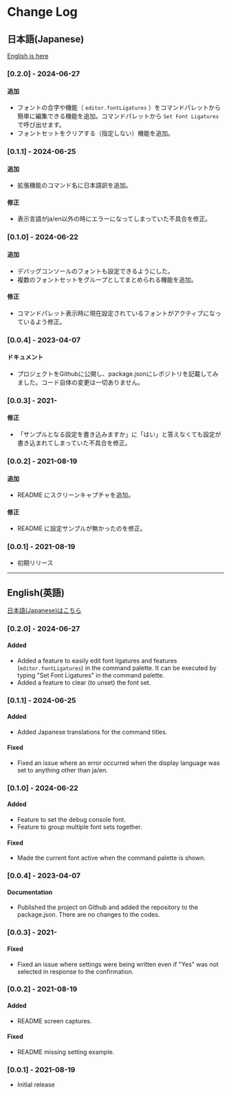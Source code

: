 # Change Log

## 日本語(Japanese)

[English is here](#english英語)

### [0.2.0] - 2024-06-27

#### 追加
- フォントの合字や機能（ `editor.fontLigatures` ）をコマンドパレットから簡単に編集できる機能を追加。コマンドパレットから `Set Font Ligatures` で呼び出せます。
- フォントセットをクリアする（指定しない）機能を追加。

### [0.1.1] - 2024-06-25

#### 追加
- 拡張機能のコマンド名に日本語訳を追加。

#### 修正
- 表示言語がja/en以外の時にエラーになってしまっていた不具合を修正。

### [0.1.0] - 2024-06-22
#### 追加
- デバッグコンソールのフォントも設定できるようにした。
- 複数のフォントセットをグループとしてまとめられる機能を追加。
#### 修正
- コマンドパレット表示時に現在設定されているフォントがアクティブになっているよう修正。

### [0.0.4] - 2023-04-07
#### ドキュメント
- プロジェクトをGithubに公開し、package.jsonにレポジトリを記載してみました。コード自体の変更は一切ありません。

### [0.0.3] - 2021-
#### 修正
- 「サンプルとなる設定を書き込みますか」に「はい」と答えなくても設定が書き込まれてしまっていた不具合を修正。

### [0.0.2] - 2021-08-19
#### 追加
- README にスクリーンキャプチャを追加。
#### 修正
- README に設定サンプルが無かったのを修正。

### [0.0.1] - 2021-08-19

- 初期リリース










-----










## English(英語)

[日本語(Japanese)はこちら](#日本語japanese)

### [0.2.0] - 2024-06-27

#### Added
- Added a feature to easily edit font ligatures and features (`editor.fontLigatures`) in the command palette. It can be executed by typing "Set Font Ligatures" in the command palette.
- Added a feature to clear (to unset) the font set.

### [0.1.1] - 2024-06-25

#### Added
- Added Japanese translations for the command titles.

#### Fixed
- Fixed an issue where an error occurred when the display language was set to anything other than ja/en.

### [0.1.0] - 2024-06-22
#### Added
- Feature to set the debug console font.
- Feature to group multiple font sets together.
#### Fixed
- Made the current font active when the command palette is shown.

### [0.0.4] - 2023-04-07
#### Documentation
- Published the project on Github and added the repository to the package.json. There are no changes to the codes.

### [0.0.3] - 2021-
#### Fixed
- Fixed an issue where settings were being written even if "Yes" was not selected in response to the confirmation.

### [0.0.2] - 2021-08-19
#### Added
- README screen captures.
#### Fixed
- README missing setting example.

### [0.0.1] - 2021-08-19

- Initial release

